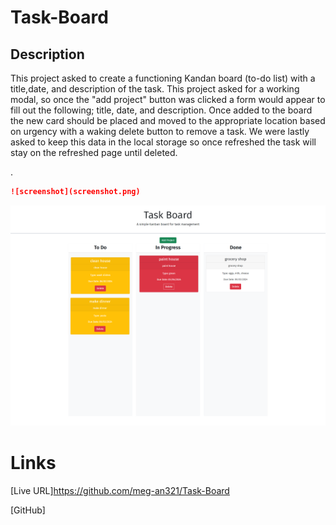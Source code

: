 # Task-Board


## Description
This project asked to create a functioning Kandan board (to-do list) with a title,date, and description of the task.
This project asked for a working modal, so once the "add project" button was clicked a form would appear to fill out
the following; title, date, and description. Once added to the board 
the new card should be placed and moved to the appropriate location based on urgency with a waking delete button
to remove a task. We were lastly asked to keep this data in the local storage so once refreshed the task will 
stay on the refreshed page until deleted.

.

```md
![screenshot](screenshot.png)
```
![screenshot](Task-Board.png)


# Links

[Live URL]https://github.com/meg-an321/Task-Board

[GitHub]